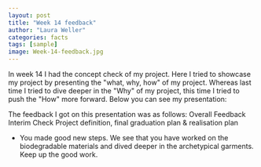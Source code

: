 ```yaml
---
layout: post
title: "Week 14 feedback"
author: "Laura Weller"
categories: facts
tags: [sample]
image: Week-14-feedback.jpg
---
```


In week 14 I had the concept check of my project. Here I tried to showcase my project by presenting the "what, why, how" of my project. Whereas last time I tried to dive deeper in the "Why" of my project, this time I tried to push the "How" more forward. Below you can see my presentation:

<script defer class="speakerdeck-embed" data-id="42d172bf916047c5b7d0bd88b4742a86" data-ratio="1.7777777777777777" src="//speakerdeck.com/assets/embed.js"></script>

The feedback I got on this presentation was as follows:
Overall Feedback Interim Check Project definition, final graduation plan & realisation plan
- You made good new steps. We see that you have worked on the biodegradable materials and dived deeper in the archetypical garments. Keep up the good work. 